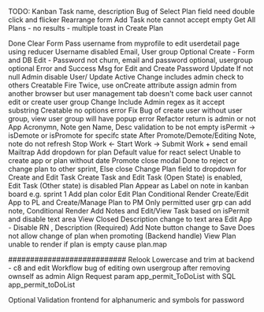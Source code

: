TODO:
Kanban Task name, description
Bug of Select Plan field need double click and flicker
Rearrange form
Add Task note cannot accept empty
Get All Plans - no results - multiple toast in Create Plan

Done
Clear Form
Pass username from myprofile to edit userdetail page using reducer
Username disabled
Email, User group Optional Create - Form and DB
Edit - Password not churn, email and password optional, usergroup optional
Error and Success Msg for Edit and Create
Password Update If not null
Admin disable User/ Update Active
Change includes admin check to others
Creatable Fire Twice, use onCreate attribute
assign admin from another browser but user management tab doesn't come back
user cannot edit or create user group
Change Include Admin regex as it accept substring
Creatable no options error
Fix Bug of create user without user group, view user group will have popup error
Refactor return is admin or not
App Acronymn, Note gen
Name, Desc validation to be not empty
isPermit -> isDemote or isPromote for specifc state
After Promote/Demote/Editing Note, note do not refresh
Stop Work <- Start Work -> Submit Work + send email Mailtrap
Add dropdown for plan
Default value for react select
Unable to create app or plan without date
Promote close modal
Done to reject or change plan to other sprint, Else close
Change Plan field to dropdown for Create and Edit Task
Create Task and Edit Task (Open State) is enabled, Edit Task (Other state) is disabled
Plan Appear as Label on note in kanban board e.g. sprint 1
Add plan color
Edit Plan
Conditional Render Create/Edit App to PL and Create/Manage Plan to PM
Only permitted user grp can add note, Conditional Render Add Notes and Edit/View Task based on isPermit and disable text area
View Closed
Description change to text area
Edit App - Disable RN , Description (Required)
Add Note button change to Save
Does not allow change of plan when promoting (Backend handle)
View Plan unable to render if plan is empty cause plan.map

###########################
Relook
Lowercase and trim at backend - c8 and edit
Workflow bug of editing own usergroup after removing ownself as admin
Align Request param app_permit_ToDoList with SQL app_permit_toDoList

Optional
Validation frontend for alphanumeric and symbols for password

